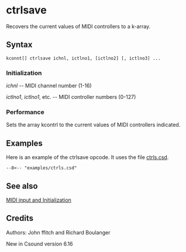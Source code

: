 <!--
id:ctrlsave
category:Real-time MIDI:Input
-->
# ctrlsave
Recovers the current values of MIDI controllers to a k-array.

## Syntax
``` csound-orc
kconnt[] ctrlsave ichnl, ictlno1, [ictlno2] [, ictlno3] ...
```

### Initialization

_ichnl_ -- MIDI channel number (1-16)

_ictlno1_, _ictlno1_, etc. -- MIDI controller numbers (0-127)

### Performance

Sets the array kcontrl to the current values of MIDI controllers indicated.

## Examples

Here is an example of the ctrlsave opcode. It uses the file [ctrls.csd](../../examples/ctrls.csd).

``` csound-csd title="Example of the ctrlsave opcode." linenums="1"
--8<-- "examples/ctrls.csd"
```

## See also

[MIDI input and Initialization](../../midi/input)

## Credits

Authors: John ffitch and Richard Boulanger<br>

New in Csound version 6.16
